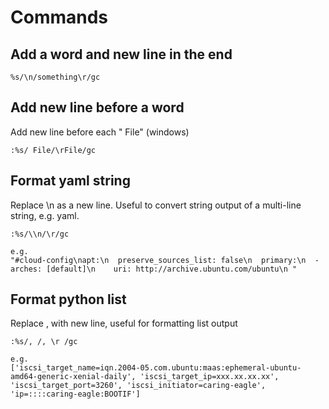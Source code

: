 # Commands
## Add a word and new line in the end
```
%s/\n/something\r/gc
```

## Add new line before a word
Add new line before each " File" (windows)
```
:%s/ File/\rFile/gc
```

## Format yaml string
Replace \n as a new line. Useful to convert string output of a multi-line string, e.g. yaml.
```
:%s/\\n/\r/gc 

e.g.
"#cloud-config\napt:\n  preserve_sources_list: false\n  primary:\n  - arches: [default]\n    uri: http://archive.ubuntu.com/ubuntu\n "
```

## Format python list
Replace , with new line, useful for formatting list output
```
:%s/, /, \r /gc

e.g.
['iscsi_target_name=iqn.2004-05.com.ubuntu:maas:ephemeral-ubuntu-amd64-generic-xenial-daily', 'iscsi_target_ip=xxx.xx.xx.xx', 'iscsi_target_port=3260', 'iscsi_initiator=caring-eagle', 'ip=::::caring-eagle:BOOTIF']
```
